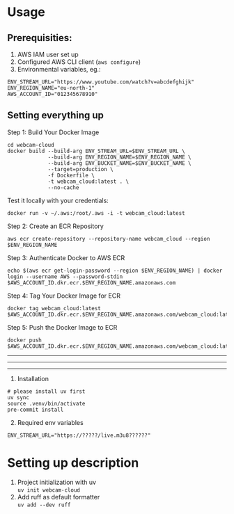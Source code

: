 
# Usage

## Prerequisities:

1. AWS IAM user set up
2. Configured AWS CLI client (```aws configure```)
3. Environmental variables, eg.:

```
ENV_STREAM_URL="https://www.youtube.com/watch?v=abcdefghijk"
ENV_REGION_NAME="eu-north-1"
AWS_ACCOUNT_ID="012345678910"
```


## Setting everything up

Step 1: Build Your Docker Image
```
cd webcam-cloud
docker build --build-arg ENV_STREAM_URL=$ENV_STREAM_URL \
             --build-arg ENV_REGION_NAME=$ENV_REGION_NAME \
             --build-arg ENV_BUCKET_NAME=$ENV_BUCKET_NAME \
             --target=production \
             -f Dockerfile \
             -t webcam_cloud:latest . \
             --no-cache
```

Test it locally with your credentials:
```
docker run -v ~/.aws:/root/.aws -i -t webcam_cloud:latest
```

Step 2: Create an ECR Repository
```
aws ecr create-repository --repository-name webcam_cloud --region $ENV_REGION_NAME
 ```

Step 3: Authenticate Docker to AWS ECR
```
echo $(aws ecr get-login-password --region $ENV_REGION_NAME) | docker login --username AWS --password-stdin $AWS_ACCOUNT_ID.dkr.ecr.$ENV_REGION_NAME.amazonaws.com
```

Step 4: Tag Your Docker Image for ECR
```
docker tag webcam_cloud:latest $AWS_ACCOUNT_ID.dkr.ecr.$ENV_REGION_NAME.amazonaws.com/webcam_cloud:latest

```

Step 5: Push the Docker Image to ECR
```
docker push $AWS_ACCOUNT_ID.dkr.ecr.$ENV_REGION_NAME.amazonaws.com/webcam_cloud:latest

```

---
---
---

1. Installation
```
# please install uv first
uv sync
source .venv/bin/activate
pre-commit install 
```

2. Required env variables
```
ENV_STREAM_URL="https://?????/live.m3u8??????"
```

# Setting up description
1. Project initialization with uv  
```uv init webcam-cloud```
2. Add ruff as default formatter  
```uv add --dev ruff```
